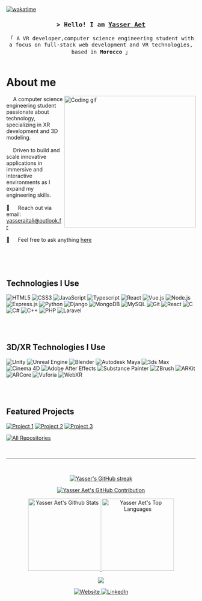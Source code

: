 <!-- Wakatime Badge -->
[![wakatime](https://wakatime.com/badge/user/482c4152-6ad7-4863-9fa7-8cf9f64859b4.svg)](https://wakatime.com/@482c4152-6ad7-4863-9fa7-8cf9f64859b4)

<!-- Introduction Header -->
<h3 align="center">
  <samp>&gt; Hello! I am
    <b><a target="_blank" href="https://github.com/YasserAet">Yasser Aet</a></b>
  </samp>
</h3>

<p align="center"> 
  <samp>
    「 A VR developer,computer science engineering student with a focus on full-stack web development and VR technologies, based in <b>Morocco</b> 」
    <br>
    <br>
  </samp>
</p>

# About me
 <img align="right" width="350" src="/assets/programmer.gif" alt="Coding gif" />
  
&emsp; A computer science engineering student passionate about technology, specializing in XR development and 3D modeling. <br/><br/>
&emsp; Driven to build and scale innovative applications in immersive and interactive environments as I expand my engineering skills. <br/><br/>
 📧 &emsp; Reach out via email: yasseraitali@outlook.fr<br/><br/>
 💬 &emsp; Feel free to ask anything [here](https://github.com/YasserAet/YasserAet/issues)
</p>

<br/>
<br/>
<br/>

## Technologies I Use

![HTML5](https://img.shields.io/badge/HTML5-E34F26?style=for-the-badge&logo=html5&logoColor=white)
![CSS3](https://img.shields.io/badge/CSS3-1572B6?style=for-the-badge&logo=css3&logoColor=white)
![JavaScript](https://img.shields.io/badge/Javascript-F0DB4F?style=for-the-badge&labelColor=black&logo=javascript&logoColor=F0DB4F)
![Typescript](https://img.shields.io/badge/Typescript-007acc?style=for-the-badge&labelColor=black&logo=typescript&logoColor=007acc)
![React](https://img.shields.io/badge/-React-61DBFB?style=for-the-badge&labelColor=black&logo=react&logoColor=61DBFB)
![Vue.js](https://img.shields.io/badge/Vue.js-42b983?style=for-the-badge&logo=vue.js&logoColor=white)
![Node.js](https://img.shields.io/badge/Nodejs-3C873A?style=for-the-badge&labelColor=black&logo=node.js&logoColor=3C873A)
![Express.js](https://img.shields.io/badge/Express.js-000000?style=for-the-badge&logo=express&logoColor=white)
![Python](https://img.shields.io/badge/Python-3776AB?style=for-the-badge&logo=python&logoColor=white)
![Django](https://img.shields.io/badge/Django-092E20?style=for-the-badge&logo=django&logoColor=green)
![MongoDB](https://img.shields.io/badge/MongoDB-4EA94B?style=for-the-badge&logo=mongodb&logoColor=white)
![MySQL](https://img.shields.io/badge/MySQL-4479A1?style=for-the-badge&logo=mysql&logoColor=white)
![Git](https://img.shields.io/badge/Git-F05032?style=for-the-badge&logo=git&logoColor=white)
![React](https://img.shields.io/badge/-React-61DBFB?style=for-the-badge&labelColor=black&logo=react&logoColor=61DBFB)
![C](https://img.shields.io/badge/C-00599C?style=for-the-badge&logo=c&logoColor=white)
![C#](https://img.shields.io/badge/C%23-239120?style=for-the-badge&logo=c-sharp&logoColor=white)
![C++](https://img.shields.io/badge/C++-00599C?style=for-the-badge&logo=cplusplus&logoColor=white)
![PHP](https://img.shields.io/badge/PHP-777BB4?style=for-the-badge&logo=php&logoColor=white)
![Laravel](https://img.shields.io/badge/Laravel-FF2D20?style=for-the-badge&logo=laravel&logoColor=white)

<br/>
<br/>

## 3D/XR Technologies I Use

![Unity](https://img.shields.io/badge/Unity-FFFFFF?style=for-the-badge&logo=unity&logoColor=black)
![Unreal Engine](https://img.shields.io/badge/Unreal_Engine-313131?style=for-the-badge&logo=unreal-engine&logoColor=white)
![Blender](https://img.shields.io/badge/Blender-F5792A?style=for-the-badge&logo=blender&logoColor=white)
![Autodesk Maya](https://img.shields.io/badge/Autodesk_Maya-0696D7?style=for-the-badge&logo=autodesk&logoColor=white)
![3ds Max](https://img.shields.io/badge/3ds_Max-FF3F00?style=for-the-badge&logo=autodesk&logoColor=white)
![Cinema 4D](https://img.shields.io/badge/Cinema_4D-011A6A?style=for-the-badge&logo=maxon&logoColor=white)
![Adobe After Effects](https://img.shields.io/badge/After_Effects-9999FF?style=for-the-badge&logo=adobe-after-effects&logoColor=white)
![Substance Painter](https://img.shields.io/badge/Substance_Painter-FF5798?style=for-the-badge&logo=adobe&logoColor=white)
![ZBrush](https://img.shields.io/badge/ZBrush-DA1622?style=for-the-badge&logo=pixologic&logoColor=white)
![ARKit](https://img.shields.io/badge/ARKit-000000?style=for-the-badge&logo=apple&logoColor=white)
![ARCore](https://img.shields.io/badge/ARCore-4285F4?style=for-the-badge&logo=google&logoColor=white)
![Vuforia](https://img.shields.io/badge/Vuforia-240130?style=for-the-badge&logo=vuforia&logoColor=white)
![WebXR](https://img.shields.io/badge/WebXR-FF6600?style=for-the-badge&logo=webxr&logoColor=white)

<br/>
<br/>

## Featured Projects

<!-- Change the repository URLs to your repositories -->
[![Project 1](https://github-readme-stats.vercel.app/api/pin/?username=YasserAet&repo=OPTI_DASH&border_color=7F3FBF&bg_color=0D1117&title_color=C9D1D9&text_color=8B949E&icon_color=7F3FBF)](https://github.com/YasserAet/OPTI_DASH)
[![Project 2](https://github-readme-stats.vercel.app/api/pin/?username=YasserAet&repo=eda&border_color=7F3FBF&bg_color=0D1117&title_color=C9D1D9&text_color=8B949E&icon_color7F3FBF)](https://github.com/YasserAet/EDA)
[![Project 3](https://github-readme-stats.vercel.app/api/pin/?username=YasserAet&repo=school_timetable&border_color=7F3FBF&bg_color=0D1117&title_color=C9D1D9&text_color=8B949E&icon_color7F3FBF)](https://github.com/YasserAet/School_Timetable)

<p align="left">
  <a href="https://github.com/YasserAet?tab=repositories" target="_blank"><img alt="All Repositories" title="All Repositories" src="https://img.shields.io/badge/-All%20Repos-2962FF?style=for-the-badge&logo=koding&logoColor=white"/></a>
</p>
<br/>
<hr/>
<br/>
<!-- GitHub Stats -->
<p align="center">
  <a href="https://github.com/YasserAet">
    <img src="https://github-readme-streak-stats.herokuapp.com/?user=YasserAet&theme=radical&border=7F3FBF&background=0D1117" alt="Yasser's GitHub streak"/>
  </a>
</p>
<p align="center">
  <a href="https://github.com/YasserAet">
    <img src="https://github-profile-summary-cards.vercel.app/api/cards/profile-details?username=YasserAet&theme=radical" alt="Yasser Aet's GitHub Contribution"/>
  </a>
</p>
<p align="center">
  <a href="https://github.com/YasserAet">
    <img alt="Yasser Aet's Github Stats" src="https://denvercoder1-github-readme-stats.vercel.app/api?username=YasserAet&show_icons=true&count_private=true&theme=react&border_color=7F3FBF&bg_color=0D1117&title_color=F85D7F&icon_color=F8D866" height="192px"/>
  </a>
  <a href="https://github.com/YasserAet">
    <img alt="Yasser Aet's Top Languages" src="https://denvercoder1-github-readme-stats.vercel.app/api/top-langs/?username=YasserAet&langs_count=8&layout=compact&theme=react&border_color=7F3FBF&bg_color=0D1117&title_color=F85D7F&icon_color=F8D866" height="192px"/>
  </a>
</p>
<!-- Activity Graph -->
<p align="center">
  <img src="https://github-readme-activity-graph.vercel.app/graph?username=YasserAet&custom_title=Yasser%20Aet's%20GitHub%20Activity%20Graph&bg_color=0D1117&color=7F3FBF&line=7F3FBF&point=7F3FBF&area_color=FFFFFF&title_color=FFFFFF&area=true"/>
</p>



<!-- Social Badges -->
<p align="center">
 <a href="https://yassiraitali.me" target="blank">
  <img src="https://img.shields.io/badge/Website-DC143C?style=for-the-badge&logo=medium&logoColor=white" alt="Website" />
 </a>
 <a href="https://www.linkedin.com/in/aitali-yassir/" target="_blank">
  <img src="https://img.shields.io/badge/LinkedIn-0077B5?style=for-the-badge&logo=linkedin&logoColor=white" alt="LinkedIn"/>
 </a>
</p>
<br />
